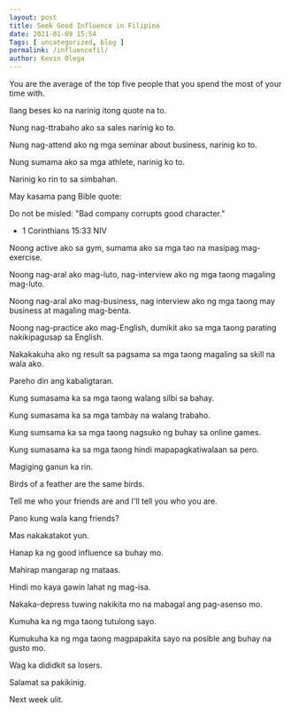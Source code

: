 ```yaml
--- 
layout: post 
title: Seek Good Influence in Filipino
date: 2021-01-09 15:54
Tags: [ uncategorized, blog ]
permalink: /influencefil/ 
author: Kevin Olega 
--- 
```

You are the average of the top five people that you spend the most of your time with.

Ilang beses ko na narinig itong quote na to.

Nung nag-ttrabaho ako sa sales narinig ko to.

Nung nag-attend ako ng mga seminar about business, narinig ko to.

Nung sumama ako sa mga athlete, narinig ko to.

Narinig ko rin to sa simbahan.

May kasama pang Bible quote:

Do not be misled: "Bad company corrupts good character."
- 1 Corinthians 15:33 NIV

Noong active ako sa gym, sumama ako sa mga tao na masipag mag-exercise.

Noong nag-aral ako mag-luto, nag-interview ako ng mga taong magaling mag-luto.

Noong nag-aral ako mag-business, nag interview ako ng mga taong may business at magaling mag-benta.

Noong nag-practice ako mag-English, dumikit ako sa mga taong parating nakikipagusap sa English.

Nakakakuha ako ng result sa pagsama sa mga taong magaling sa skill na wala ako.

Pareho din ang kabaligtaran.

Kung sumasama ka sa mga taong walang silbi sa bahay.

Kung sumasama ka sa mga tambay na walang trabaho.

Kung sumsama ka sa mga taong nagsuko ng buhay sa online games.

Kung sumasama ka sa mga taong hindi mapapagkatiwalaan sa pero.

Magiging ganun ka rin.

Birds of a feather are the same birds.

Tell me who your friends are and I'll tell you who you are.

Pano kung wala kang friends?

Mas nakakatakot yun.

Hanap ka ng good influence sa buhay mo.

Mahirap mangarap ng mataas.

Hindi mo kaya gawin lahat ng mag-isa.

Nakaka-depress tuwing nakikita mo na mabagal ang pag-asenso mo.

Kumuha ka ng mga taong tutulong sayo.

Kumukuha ka ng mga taong magpapakita sayo na posible ang buhay na gusto mo.

Wag ka dididkit sa losers.

Salamat sa pakikinig.

Next week ulit.